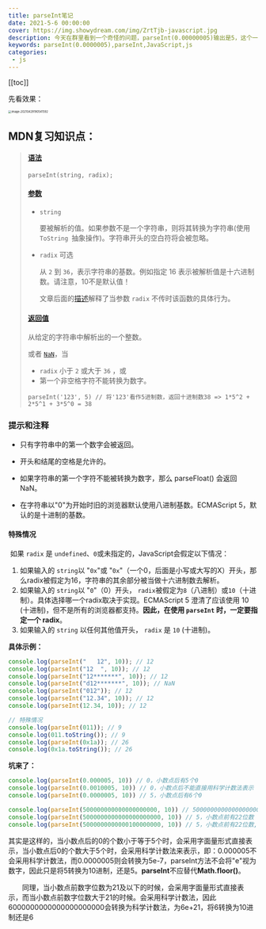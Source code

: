 ```yaml
---
title: parseInt笔记
date: 2021-5-6 00:00:00
cover: https://img.showydream.com/img/ZrtTjb-javascript.jpg
description: 今天在群里看到一个奇怪的问题，parseInt(0.00000005)输出是5，这个一看不会，引发了我的好奇心。
keywords: parseInt(0.0000005),parseInt,JavaScript,js
categories: 
 - js
---
```


[[toc]]

先看效果：

<img src="http://img.showydream.com/img/2tGWv2-image-20210429190541592.png" alt="image-20210429190541592" style="zoom:40%;" />

## MDN复习知识点：

> #### [语法](https://developer.mozilla.org/zh-CN/docs/Web/JavaScript/Reference/Global_Objects/parseInt#语法)
>
> ```
> parseInt(string, radix);
> ```
>
> #### [参数](https://developer.mozilla.org/zh-CN/docs/Web/JavaScript/Reference/Global_Objects/parseInt#参数)
>
> - `string`
>
>   要被解析的值。如果参数不是一个字符串，则将其转换为字符串(使用  `ToString `抽象操作)。字符串开头的空白符将会被忽略。
>
> - `radix` 可选
>
>   从 `2` 到 `36`，表示字符串的基数。例如指定 16 表示被解析值是十六进制数。请注意，10不是默认值！
>
>   文章后面的[描述](https://developer.mozilla.org/zh-CN/docs/Web/JavaScript/Reference/Global_Objects/parseInt#描述)解释了当参数 `radix` 不传时该函数的具体行为。
>
> #### [返回值](https://developer.mozilla.org/zh-CN/docs/Web/JavaScript/Reference/Global_Objects/parseInt#返回值)
>
> 从给定的字符串中解析出的一个整数。
>
> 或者 [`NaN`](https://developer.mozilla.org/zh-CN/docs/Web/JavaScript/Reference/Global_Objects/NaN)，当
>
> - `radix` 小于 `2` 或大于 `36` ，或
> - 第一个非空格字符不能转换为数字。
>
> ```
> parseInt('123', 5) // 将'123'看作5进制数，返回十进制数38 => 1*5^2 + 2*5^1 + 3*5^0 = 38
> ```

### 提示和注释

- 只有字符串中的第一个数字会被返回。


- 开头和结尾的空格是允许的。


- 如果字符串的第一个字符不能被转换为数字，那么 parseFloat() 会返回 NaN。


- 在字符串以"0"为开始时旧的浏览器默认使用八进制基数。ECMAScript 5，默认的是十进制的基数。

#### 特殊情况

​		如果 `radix` 是 `undefined`、`0`或未指定的，JavaScript会假定以下情况：

1. 如果输入的 `string`以 "`0x`"或 "`0x`"（一个0，后面是小写或大写的X）开头，那么radix被假定为16，字符串的其余部分被当做十六进制数去解析。
2. 如果输入的 `string`以 "`0`"（0）开头， `radix`被假定为`8`（八进制）或`10`（十进制）。具体选择哪一个radix取决于实现。ECMAScript 5 澄清了应该使用 10 (十进制)，但不是所有的浏览器都支持。**因此，在使用 `parseInt` 时，一定要指定一个 radix**。
3. 如果输入的 `string` 以任何其他值开头， `radix` 是 `10` (十进制)。

**具体示例：**

```javascript
console.log(parseInt("   12", 10)); // 12
console.log(parseInt("12  ", 10)); // 12
console.log(parseInt("12*******", 10)); // 12
console.log(parseInt("d12*******", 10)); // NaN
console.log(parseInt("012")); // 12
console.log(parseInt("12.34", 10)); // 12
console.log(parseInt(12.34, 10)); // 12

// 特殊情况
console.log(parseInt(011)); // 9
console.log(011.toString()); // 9
console.log(parseInt(0x1a)); // 26
console.log(0x1a.toString()); // 26
```

**坑来了：**

```javascript
console.log(parseInt(0.000005, 10)) // 0，小数点后有5个0
console.log(parseInt(0.0010005, 10)) // 0，小数点后不能直接用科学计数法表示
console.log(parseInt(0.0000005, 10)) // 5，小数点后有6个0

console.log(parseInt(500000000000000000000, 10)) // 500000000000000000000
console.log(parseInt(5000000000000000000000, 10)) // 5，小数点前有22位数
console.log(parseInt(5000000000000100000000, 10)) // 5，小数点前有22位数,科学计数法以后的表达式就不被解析了
```


​		其实是这样的，当小数点后的0的个数小于等于5个时，会采用字面量形式直接表示，当小数点后0的个数大于5个时，会采用科学计数法来表示，即：0.000005不会采用科学计数法，而0.0000005则会转换为5e-7，parseInt方法不会将"e"视为数字，因此只是将5转换为10进制，还是5。**parseInt**不应替代**Math.floor()**。

　　同理，当小数点前数字位数为21及以下的时候，会采用字面量形式直接表示，而当小数点前数字位数大于21的时候。会采用科学计数法，因此6000000000000000000000会转换为科学计数法，为6e+21，将6转换为10进制还是6
